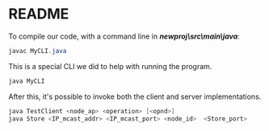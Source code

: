 # README

To compile our code, with a command line in ***newproj\src\main\java***:

```java
javac MyCLI.java
```

This is a special CLI we did to help with running the program.

```java
java MyCLI
```

After this, it's possible to invoke both the client and server implementations.

```java
java TestClient <node_ap> <operation> [<opnd>]
java Store <IP_mcast_addr> <IP_mcast_port> <node_id>  <Store_port>
```